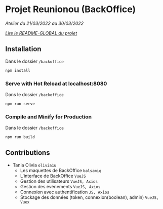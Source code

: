 # Projet Reunionou (BackOffice)

*Atelier du 21/03/2022 au 30/03/2022*

*[Lire le README-GLOBAL du projet](./README-GLOBAL.md)*

## Installation

Dans le dossier `/backoffice`

```sh
npm install
```

### Serve with Hot Reload at localhost:8080

Dans le dossier `/backoffice`

```sh
npm run serve
```

### Compile and Minify for Production

Dans le dossier `/backoffice`

```sh
npm run build
```

## Contributions

- Tania Olivia `olivia1u` 
  - Les maquettes de BackOffice `balsamiq`
  - L'interface de BackOffice `VueJS`
  - Gestion des utilisateurs `VueJS, Axios`
  - Gestion des événements `VueJS, Axios`
  - Connexion avec authentification `JS, Axios`
  - Stockage des données (token, connexion(boolean), admin) `VueJS, Vuex` 
